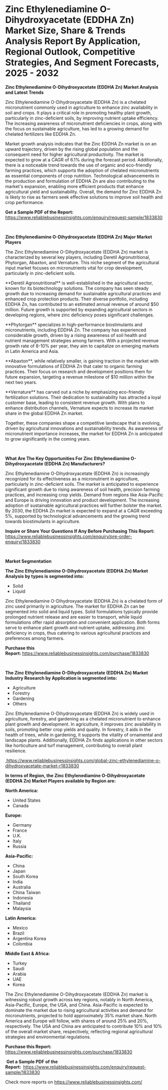 <p><h1>Zinc Ethylenediamine O-Dihydroxyacetate (EDDHA Zn) Market Size, Share & Trends Analysis Report By Application, Regional Outlook, Competitive Strategies, And Segment Forecasts, 2025 - 2032</h1></p><p><strong>Zinc Ethylenediamine O-Dihydroxyacetate (EDDHA Zn) Market Analysis and Latest Trends</strong></p>
<p><p>Zinc Ethylenediamine O-Dihydroxyacetate (EDDHA Zn) is a chelated micronutrient commonly used in agriculture to enhance zinc availability in soil and crops. It plays a critical role in promoting healthy plant growth, particularly in zinc-deficient soils, by improving nutrient uptake efficiency. The increasing awareness of micronutrient deficiencies in crops, along with the focus on sustainable agriculture, has led to a growing demand for chelated fertilizers like EDDHA Zn. </p><p>Market growth analysis indicates that the Zinc EDDHA Zn market is on an upward trajectory, driven by the rising global population and the consequent need for higher agricultural productivity. The market is expected to grow at a CAGR of 6.1% during the forecast period. Additionally, there is a noticeable trend towards the use of organic and eco-friendly farming practices, which supports the adoption of chelated micronutrients as essential components of crop nutrition. Technological advancements in the production and formulation of EDDHA Zn are also contributing to the market's expansion, enabling more efficient products that enhance agricultural yield and sustainability. Overall, the demand for Zinc EDDHA Zn is likely to rise as farmers seek effective solutions to improve soil health and crop performance.</p></p>
<p><strong>Get a Sample PDF of the Report:&nbsp;</strong> <a href="https://www.reliablebusinessinsights.com/enquiry/request-sample/1833830?utm_campaign=3547&utm_medium=2&utm_source=Github&utm_content=ia&utm_term=03042025&utm_id=zinc-ethylenediamine-o-dihydroxyacetate-eddha-zn">https://www.reliablebusinessinsights.com/enquiry/request-sample/1833830</a></p>
<p>&nbsp;</p>
<p><strong>Zinc Ethylenediamine O-Dihydroxyacetate (EDDHA Zn) Major Market Players</strong></p>
<p><p>The Zinc Ethylenediamine O-Dihydroxyacetate (EDDHA Zn) market is characterized by several key players, including Deretil Agronutritional, Phytorgan, Abaxton, and Vernature. This niche segment of the agricultural input market focuses on micronutrients vital for crop development, particularly in zinc-deficient soils.</p><p>**Deretil Agronutritional** is well-established in the agricultural sector, known for its biotechnology solutions. The company has seen steady growth due to increasing demand for sustainable agricultural practices and enhanced crop protection products. Their diverse portfolio, including EDDHA Zn, has contributed to an estimated annual revenue of around $50 million. Future growth is supported by expanding agricultural sectors in developing regions, where zinc deficiency poses significant challenges.</p><p>**Phytorgan** specializes in high-performance biostimulants and micronutrients, including EDDHA Zn. The company has experienced considerable growth, driven by a rising awareness of soil health and nutrient management strategies among farmers. With a projected revenue growth rate of 8-10% per year, they aim to capitalize on emerging markets in Latin America and Asia.</p><p>**Abaxton**, while relatively smaller, is gaining traction in the market with innovative formulations of EDDHA Zn that cater to organic farming practices. Their focus on research and development positions them for future expansion, targeting a revenue milestone of $10 million within the next two years.</p><p>**Vernature** has carved out a niche by emphasizing eco-friendly fertilization solutions. Their dedication to sustainability has attracted a loyal customer base, leading to consistent revenue growth. With plans to enhance distribution channels, Vernature expects to increase its market share in the global EDDHA Zn market.</p><p>Together, these companies shape a competitive landscape that is evolving, driven by agricultural innovations and sustainability trends. As awareness of micronutrient importance increases, the market for EDDHA Zn is anticipated to grow significantly in the coming years.</p></p>
<p>&nbsp;</p>
<p><strong>What Are The Key Opportunities For Zinc Ethylenediamine O-Dihydroxyacetate (EDDHA Zn) Manufacturers?</strong></p>
<p><p>Zinc Ethylenediamine O-Dihydroxyacetate (EDDHA Zn) is increasingly recognized for its effectiveness as a micronutrient in agriculture, particularly in zinc-deficient soils. The market is anticipated to experience significant growth due to rising awareness of soil health, precision farming practices, and increasing crop yields. Demand from regions like Asia-Pacific and Europe is driving innovation and product development. The increasing adoption of sustainable agricultural practices will further bolster the market. By 2030, the EDDHA Zn market is expected to expand at a CAGR exceeding 5%, supported by technological advancements and the growing trend towards biostimulants in agriculture.</p></p>
<p><strong>Inquire or Share Your Questions If Any Before Purchasing This Report:</strong> <a href="https://www.reliablebusinessinsights.com/enquiry/pre-order-enquiry/1833830?utm_campaign=3547&utm_medium=2&utm_source=Github&utm_content=ia&utm_term=03042025&utm_id=zinc-ethylenediamine-o-dihydroxyacetate-eddha-zn">https://www.reliablebusinessinsights.com/enquiry/pre-order-enquiry/1833830</a></p>
<p>&nbsp;</p>
<p><strong>Market Segmentation</strong></p>
<p><strong>The Zinc Ethylenediamine O-Dihydroxyacetate (EDDHA Zn) Market Analysis by types is segmented into:</strong></p>
<p><ul><li>Solid</li><li>Liquid</li></ul></p>
<p><p>Zinc Ethylenediamine O-Dihydroxyacetate (EDDHA Zn) is a chelated form of zinc used primarily in agriculture. The market for EDDHA Zn can be segmented into solid and liquid types. Solid formulations typically provide prolonged nutrient release and are easier to transport, while liquid formulations offer rapid absorption and convenient application. Both forms serve to enhance plant growth and nutrient uptake, addressing zinc deficiency in crops, thus catering to various agricultural practices and preferences among farmers.</p></p>
<p><strong>Purchase this Report:&nbsp;</strong><a href="https://www.reliablebusinessinsights.com/purchase/1833830?utm_campaign=3547&utm_medium=2&utm_source=Github&utm_content=ia&utm_term=03042025&utm_id=zinc-ethylenediamine-o-dihydroxyacetate-eddha-zn">https://www.reliablebusinessinsights.com/purchase/1833830</a></p>
<p>&nbsp;</p>
<p><strong>The Zinc Ethylenediamine O-Dihydroxyacetate (EDDHA Zn) Market Industry Research by Application is segmented into:</strong></p>
<p><ul><li>Agriculture</li><li>Forestry</li><li>Gardening</li><li>Others</li></ul></p>
<p><p>Zinc Ethylenediamine O-Dihydroxyacetate (EDDHA Zn) is widely used in agriculture, forestry, and gardening as a chelated micronutrient to enhance plant growth and development. In agriculture, it improves zinc availability in soils, promoting better crop yields and quality. In forestry, it aids in the health of trees, while in gardening, it supports the vitality of ornamental and landscape plants. Additionally, EDDHA Zn finds applications in other sectors like horticulture and turf management, contributing to overall plant resilience.</p></p>
<p><a href="https://www.reliablebusinessinsights.com/global-zinc-ethylenediamine-o-dihydroxyacetate-market-r1833830?utm_campaign=3547&utm_medium=2&utm_source=Github&utm_content=ia&utm_term=03042025&utm_id=zinc-ethylenediamine-o-dihydroxyacetate-eddha-zn">&nbsp;https://www.reliablebusinessinsights.com/global-zinc-ethylenediamine-o-dihydroxyacetate-market-r1833830</a></p>
<p><strong>In terms of Region, the Zinc Ethylenediamine O-Dihydroxyacetate (EDDHA Zn) Market Players available by Region are:</strong></p>
<p>
    <p> <strong> North America: </strong>
        <ul>
            <li>United States</li>
            <li>Canada</li>
        </ul>
        </p> 
    <p> <strong> Europe: </strong>
        <ul>
            <li>Germany</li>
            <li>France</li>
            <li>U.K.</li>
            <li>Italy</li>
            <li>Russia</li>
        </ul>
        </p> 
    <p> <strong> Asia-Pacific: </strong>
        <ul>
            <li>China</li>
            <li>Japan</li>
            <li>South Korea</li>
            <li>India</li>
            <li>Australia</li>
            <li>China Taiwan</li>
            <li>Indonesia</li>
            <li>Thailand</li>
            <li>Malaysia</li>
        </ul>
        </p> 
    <p> <strong> Latin America: </strong>
        <ul>
            <li>Mexico</li>
            <li>Brazil</li>
            <li>Argentina Korea</li>
            <li>Colombia</li>
        </ul>
        </p> 
    <p> <strong> Middle East & Africa: </strong>
        <ul>
            <li>Turkey</li>
            <li>Saudi</li>
            <li>Arabia</li>
            <li>UAE</li>
            <li>Korea</li>
        </ul>
    </p>
    </p>
<p><p>The Zinc Ethylenediamine O-Dihydroxyacetate (EDDHA Zn) market is witnessing robust growth across key regions, notably in North America, Asia-Pacific, Europe, the USA, and China. Asia-Pacific is expected to dominate the market due to rising agricultural activities and demand for micronutrients, projected to hold approximately 35% market share. North America and Europe will follow, with shares of around 25% and 20%, respectively. The USA and China are anticipated to contribute 10% and 10% of the overall market share, respectively, reflecting regional agricultural strategies and environmental regulations.</p></p>
<p><strong>Purchase this Report: </strong><a href="https://www.reliablebusinessinsights.com/purchase/1833830?utm_campaign=3547&utm_medium=2&utm_source=Github&utm_content=ia&utm_term=03042025&utm_id=zinc-ethylenediamine-o-dihydroxyacetate-eddha-zn">https://www.reliablebusinessinsights.com/purchase/1833830</a></p>
<p>&nbsp;<strong>Get a Sample PDF of the Report:&nbsp;&nbsp;</strong><a href="https://www.reliablebusinessinsights.com/enquiry/request-sample/1833830?utm_campaign=3547&utm_medium=2&utm_source=Github&utm_content=ia&utm_term=03042025&utm_id=zinc-ethylenediamine-o-dihydroxyacetate-eddha-zn">https://www.reliablebusinessinsights.com/enquiry/request-sample/1833830</a></p>
<p><strong></strong></p>
<p>Check more reports on <a href="https://www.reliablebusinessinsights.com/?utm_campaign=3547&utm_medium=2&utm_source=Github&utm_content=ia&utm_term=03042025&utm_id=zinc-ethylenediamine-o-dihydroxyacetate-eddha-zn">https://www.reliablebusinessinsights.com/</a></p>